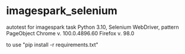 # imagespark_selenium
autotest for imagespark task 
Python 3.10, Selenium WebDriver, pattern PageObject
Chrome v. 100.0.4896.60
Firefox v. 98.0

to use "pip install -r requirements.txt"
